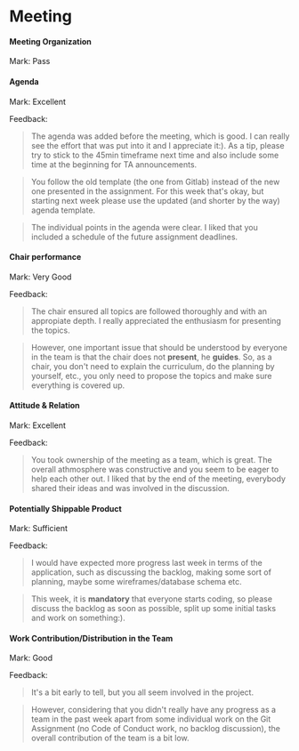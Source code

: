 # Meeting

#### Meeting Organization

Mark: Pass

#### Agenda 

Mark: Excellent

Feedback: 
> The agenda was added before the meeting, which is good. I can really see the effort that was put into it and I appreciate it:). As a tip, please try to stick to the 45min timeframe next time and also include some time at the beginning for TA announcements.

> You follow the old template (the one from Gitlab) instead of the new one presented in the assignment. For this week that's okay, but starting next week please use the updated (and shorter by the way) agenda template. 

> The individual points in the agenda were clear. I liked that you included a schedule of the future assignment deadlines.


#### Chair performance

Mark: Very Good

Feedback: 

> The chair ensured all topics are followed thoroughly and with an appropiate depth. I really appreciated the enthusiasm for presenting the topics.

> However, one important issue that should be understood by everyone in the team is that the chair does not **present**, he **guides**. So, as a chair, you don't need to explain the curriculum, do the planning by yourself, etc., you only need to propose the topics and make sure everything is covered up. 


#### Attitude & Relation

Mark: Excellent

Feedback: 

> You took ownership of the meeting as a team, which is great. The overall athmosphere was constructive and you seem to be eager to help each other out. I liked that by the end of the meeting, everybody shared their ideas and was involved in the discussion.


#### Potentially Shippable Product

Mark: Sufficient

Feedback: 

> I would have expected more progress last week in terms of the application, such as discussing the backlog, making some sort of planning, maybe some wireframes/database schema etc. 

> This week, it is **mandatory** that everyone starts coding, so please discuss the backlog as soon as possible, split up some initial tasks and work on something:). 


#### Work Contribution/Distribution in the Team

Mark: Good

Feedback: 

> It's a bit early to tell, but you all seem involved in the project. 

> However, considering that you didn't really have any progress as a team in the past week apart from some individual work on the Git Assignment (no Code of Conduct work, no backlog discussion), the overall contribution of the team is a bit low.
